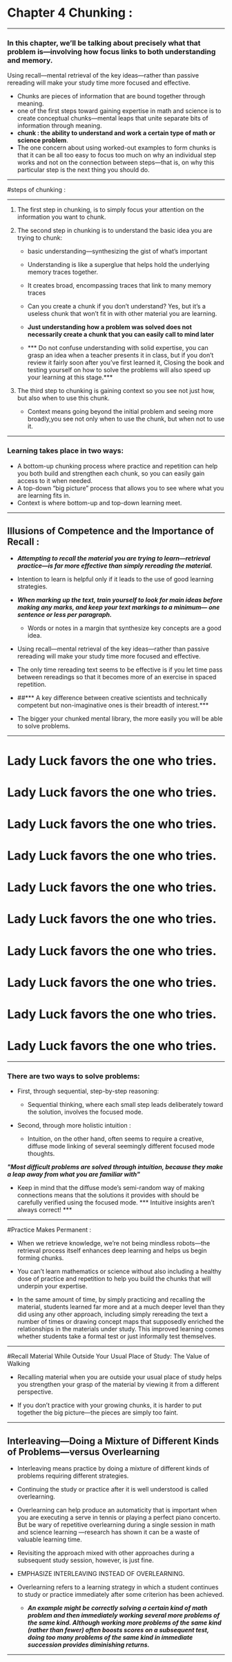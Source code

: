 
# Chapter 4 Chunking :
---
### In this chapter, we’ll be talking about precisely what that problem is—involving how focus links to both understanding and memory.

Using recall—mental retrieval of the key ideas—rather than passive rereading will make your study time more focused and effective.
* Chunks are pieces of information that are bound together through meaning.
* one of the first steps toward gaining expertise in math and science is to create conceptual chunks—mental leaps that unite separate bits of information through meaning.
* __chunk : the ability to understand and work a certain type of math or science problem__.
* The one concern about using worked-out examples to form chunks is that it can be all too easy to focus too much on why an individual step works and not on the connection between steps—that is, on why this particular step is the next thing you should do.

---

#steps of chunking :

---
 1. The first step in chunking, is to simply focus your attention on the information you want to chunk.
 
 2. The second step in chunking is to understand the basic idea you are trying to chunk:
    * basic understanding—synthesizing the gist of what’s
important
    * Understanding is like a superglue that helps hold the underlying memory traces together.
    * It creates broad, encompassing traces that link to many memory traces
    *  Can you create a chunk if you don’t understand? Yes, but it’s a useless chunk that won’t fit in with other material you are learning.
    *  __Just understanding how a problem was solved does not necessarily create a chunk that you can easily call to mind later__

    * *** Do not confuse understanding with solid expertise, you can grasp an idea when a teacher presents it in class, but if you don’t review it fairly soon after you’ve first learned it, Closing the book and testing yourself on how to solve the problems will also speed up your learning at this stage.***

3.  The third step to chunking is gaining context so you see not just how, but also when to use this chunk.
    *  Context means going beyond the initial problem and seeing more 
broadly,you see not only when to use the chunk, but when not to use it.


---

### Learning takes place in two ways:
* A bottom-up chunking process where practice and repetition can help you both build and strengthen each chunk, so you can easily gain access to it when needed. 
* A  top-down “big picture” process that allows you to see where what you are learning fits in.
* Context is where bottom-up and top-down learning meet.

---
## Illusions of Competence and the Importance of Recall :
* ***Attempting to recall the material you are trying to learn—retrieval practice—is far more effective than simply rereading the material.***

* Intention to learn is helpful only if it leads to the use of good learning strategies.

* ***When marking up the text, train yourself to look for main ideas before making any marks, and keep your text markings to a minimum— one sentence or less per paragraph.***

    * Words or notes in a margin that synthesize key concepts are a good idea.

* Using recall—mental retrieval of the key ideas—rather than passive rereading will make your study time more focused and effective. 

* The only time rereading text seems to be effective is if you let time pass between rereadings so that it becomes more of an exercise in spaced repetition.


* ##*** A key difference between creative scientists and technically competent but non-imaginative ones is their breadth of interest.***

* The bigger your chunked mental library, the more easily you will be able to solve problems.

---
# Lady Luck favors the one who tries.
# Lady Luck favors the one who tries.
# Lady Luck favors the one who tries.
# Lady Luck favors the one who tries.
# Lady Luck favors the one who tries.
# Lady Luck favors the one who tries.
# Lady Luck favors the one who tries.
# Lady Luck favors the one who tries.
# Lady Luck favors the one who tries.
# Lady Luck favors the one who tries.
---
### There are two ways to solve problems:
 
* First, through sequential, step-by-step reasoning:
    * Sequential thinking, where each small step leads deliberately toward the solution, involves the focused mode.
    
* Second, through more holistic intuition :
    * Intuition, on the other hand, often seems to require a creative, diffuse mode linking of several seemingly different focused mode thoughts.
    
***"Most difficult problems are solved through intuition, because they make a leap away from what you are familiar with"***

*  Keep in mind that the diffuse mode’s semi-random way of making connections means that the solutions it provides with should be carefully verified using the focused mode. *** Intuitive insights aren’t always correct! ***


---
#Practice Makes Permanent :

* When we retrieve knowledge, we’re not being
mindless robots—the retrieval process itself enhances deep learning and helps us begin forming chunks.


* You can’t learn mathematics or science without also including a healthy dose of practice and repetition	to	help you build the chunks that will underpin your	expertise.

* In the same amount of time, by simply practicing and recalling the material, students learned far more and at a much deeper level than they did using any other approach, including simply rereading the text a number of times or drawing concept maps that supposedly enriched the relationships in the materials under study. This improved learning comes whether students take a formal test or just informally test themselves.

---
#Recall	Material	While	Outside	Your	Usual	Place	of	Study:	The	Value	of	Walking

* Recalling material when you are outside your usual place of study helps you strengthen your grasp of the material by viewing it from a different perspective.

* If you don’t practice with your growing chunks, it is harder to put together the big picture—the	pieces are simply too faint.

---
## Interleaving—Doing a Mixture of Different Kinds of Problems—versus Overlearning

* Interleaving means practice by doing a mixture of different kinds of problems requiring different strategies.

* Continuing the study or practice after it is well understood is called overlearning.

* Overlearning can help produce an automaticity that is important when you are executing a serve in tennis or playing a perfect piano concerto. But be wary of repetitive overlearning during a single session in math and science learning —research has shown it can be a waste of valuable learning time.

* Revisiting the approach mixed with other approaches during a subsequent study session, however, is just fine.

* EMPHASIZE INTERLEAVING INSTEAD OF OVERLEARNING.

* Overlearning refers to a learning strategy in which a student continues to study or practice immediately after some criterion has been achieved.
    *  ***An example might be correctly solving a certain kind of math problem and then immediately working several more problems of the same kind. Although working more problems of the same kind (rather than fewer) often boosts scores on a subsequent test, doing too many problems of the same kind in immediate succession provides diminishing returns.***





___

